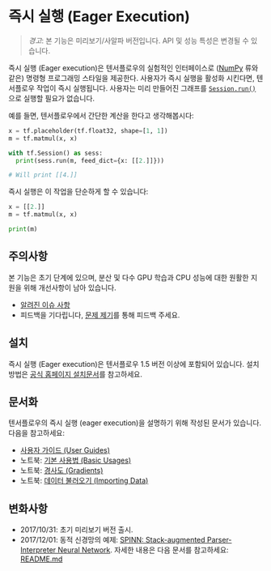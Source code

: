 # 즉시 실행 (Eager Execution)

> *경고*: 본 기능은 미리보기/사알파 버전입니다. API 및 성능 특성은 변경될 수 있습니다.

즉시 실행 (Eager execution)은 텐서플로우의 실험적인 인터페이스로
([NumPy](http://www.numpy.org) 류와 같은) 명령형 프로그래밍 스타일을 제공한다.
사용자가 즉시 실행을 활성화 시킨다면, 텐서플로우 작업이 즉시 실행됩니다.
사용자는 미리 만들어진 그래프를 [`Session.run()`](https://www.tensorflow.org/api_docs/python/tf/Session)
으로 실행할 필요가 없습니다.

예를 들면, 텐서플로우에서 간단한 계산을 한다고 생각해봅시다:

```python
x = tf.placeholder(tf.float32, shape=[1, 1])
m = tf.matmul(x, x)

with tf.Session() as sess:
  print(sess.run(m, feed_dict={x: [[2.]]}))

# Will print [[4.]]
```

즉시 실행은 이 작업을 단순하게 할 수 있습니다:

```python
x = [[2.]]
m = tf.matmul(x, x)

print(m)
```

## 주의사항

본 기능은 초기 단계에 있으며, 분산 및 다수 GPU 학습과 CPU 성능에 대한 원활한 지원을 위해 개선사항이 남아 있습니다.

- [알려진 이슈 사항](https://github.com/tensorflow/tensorflow/issues?q=is%3Aissue%20is%3Aopen%20label%3Acomp%3Aeager)
- 피드백을 기다립니다, [문제 제기](https://github.com/tensorflow/tensorflow/issues/new)를 통해 피드백 주세요.

## 설치

즉시 실행 (Eager execution)은 텐서플로우 1.5 버전 이상에 포함되어 있습니다.
설치 방법은 [공식 홈페이지 설치문서](https://www.tensorflow.org/install/)를 참고하세요.

## 문서화

텐서플로우의 즉시 실행 (eager execution)을 설명하기 위해 작성된 문서가 있습니다. 다음을 참고하세요:

- [사용자 가이드 (User Guides)](python/g3doc/guide.md)
- 노트북: [기본 사용법 (Basic Usages)](python/examples/notebooks/1_basics.ipynb)
- 노트북: [경사도 (Gradients)](python/examples/notebooks/2_gradients.ipynb)
- 노트북: [데이터 불러오기 (Importing Data)](python/examples/notebooks/3_datasets.ipynb)

## 변화사항

- 2017/10/31: 초기 미리보기 버전 출시.
- 2017/12/01: 동적 신경망의 예제:
  [SPINN: Stack-augmented Parser-Interpreter Neural Network](https://arxiv.org/abs/1603.06021).
  자세한 내용은 다음 문서를 참고하세요: [README.md](python/examples/spinn/README.md)